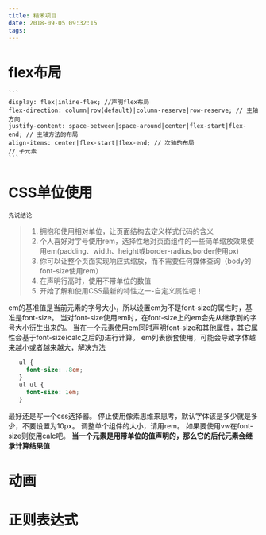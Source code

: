 ```yaml
---
title: 精禾项目
date: 2018-09-05 09:32:15
tags:
---
```

# flex布局
    ```
    display: flex|inline-flex; //声明flex布局
    flex-direction: column|row(default)|column-reserve|row-reserve; // 主轴方向
    justify-content: space-between|space-around|center|flex-start|flex-end; // 主轴方法的布局
    align-items: center|flex-start|flex-end; // 次轴的布局
    // 子元素
    ```
# CSS单位使用
    先说结论
   > 1. 拥抱和使用相对单位，让页面结构去定义样式代码的含义
   > 2. 个人喜好对字号使用rem，选择性地对页面组件的一些简单缩放效果使用em(padding、width、height或border-radius,border使用px)
   > 3. 你可以让整个页面实现响应式缩放，而不需要任何媒体查询（body的font-size使用rem）
   > 4. 在声明行高时，使用不带单位的数值
   > 5. 开始了解和使用CSS最新的特性之一-自定义属性吧！
   
   em的基准值是当前元素的字号大小，所以设置em为不是font-size的属性时，基准是font-size。
   当对font-size使用em时，在font-size上的em会先从继承到的字号大小衍生出来的。
   当在一个元素使用em同时声明font-size和其他属性，其它属性会基于font-size(calc之后的)进行计算。
   em列表嵌套使用，可能会导致字体越来越小或者越来越大，解决方法
   ```css
      ul {
        font-size: .8em;
      }
      ul ul {
        font-size: 1em;
      }
   ```
   最好还是写一个css选择器。
   停止使用像素思维来思考，默认字体该是多少就是多少，不要设置为10px。
   调整单个组件的大小，请用rem。
   如果要使用vw在font-size则使用calc吧。
   **当一个元素是用带单位的值声明的，那么它的后代元素会继承计算结果值**
# 动画
# 正则表达式
